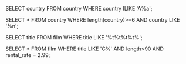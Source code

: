 SELECT country FROM country
WHERE country 
ILIKE 'A%a';

SELECT * FROM country
WHERE length(country)>=6 
AND 
country LIKE '%n';

SELECT title FROM film
WHERE title 
LIKE '%t%t%t%t%';

SELECT * FROM film
WHERE title 
LIKE 'C%' AND length>90 
AND 
rental_rate = 2.99;